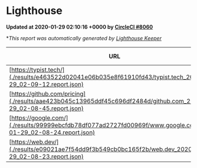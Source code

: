 
# Lighthouse

**Updated at 2020-01-29 02:10:16 +0000 by [CircleCI #8060](https://circleci.com/gh/ItinerisLtd/lighthouse-keeper-example/8060)**

**This report was automatically generated by [Lighthouse Keeper](https://github.com/itinerisltd/lighthouse-keeper)*

| URL | Performance | Accessibility | Best Practices | SEO | PWA | Updated At |
| --- | --- | --- | --- | --- | --- | --- |
| [https://typist.tech/](./results/e463522d02041e06b035e8f61910fd43/typist.tech_2020-01-29_02-09-12.report.json) | 0.97 | 0.92 | 0.79 | 1 | 0.59 | 2020-01-29T02:09:12.483Z |
| [https://github.com/pricing](./results/aae423b045c13965ddf45c696df2484d/github.com_2020-01-29_02-08-45.report.json) | 0.57 | 0.93 | 0.93 | 0.92 | 0.56 | 2020-01-29T02:08:45.940Z |
| [https://google.com/](./results/99999ebcfdb78df077ad2727fd00969f/www.google.com_2020-01-29_02-08-24.report.json) | 0.94 | 0.86 | 0.93 | 0.92 | 0.56 | 2020-01-29T02:08:24.340Z |
| [https://web.dev/](./results/e09021ae7f54dd9f3b549cb0bc165f2b/web.dev_2020-01-29_02-08-23.report.json) | 0.95 | 0.9 | 1 | 1 | 0.93 | 2020-01-29T02:08:23.201Z |

